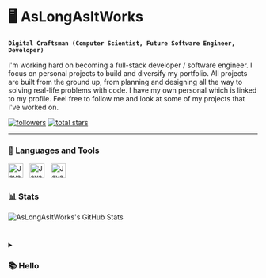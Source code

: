 # 🖥️ AsLongAsItWorks

**`Digital Craftsman (Computer Scientist, Future Software Engineer, Developer)`**

I'm working hard on becoming a full-stack developer / software engineer. I focus on personal projects to build and diversify my portfolio. All projects are built from the ground up, from planning and designing all the way to solving real-life problems with code. I have my own personal which is linked to my profile. Feel free to follow me and look at some of my projects that I've worked on.

<p align="left">
    <a href="https://github.com/AsLongAsItWorks?tab=followers">
      <img alt="followers" title="Follow me on Github" src ="https://custom-icon-badges.demolab.com/github/followers/AsLongAsItWorks?color=236ad3&labelColor=1155ba&style=for-the-badge&logo=person-add&label=Follow&logoColor=white"/><a>
    <a href="https://github.com/AsLongAsItWorks?tab=repositories&sort=stargazers">
        <img alt="total stars" title="Total stars on GitHub" src="https://custom-icon-badges.demolab.com/github/stars/AsLongAsItWorks?color=55960c&style=for-the-badge&labelColor=488207&logo=star"/></a>
</p>

---

### 🧰 Languages and Tools
     
<img align="left" alt="Java" width="30px" style="padding-right:10px;" src ="https://cdn.jsdelivr.net/gh/devicons/devicon/icons/cplusplus/cplusplus-original.svg" />
<img align="left" alt="Java" width="30px" style="padding-right:10px;" src ="https://cdn.jsdelivr.net/gh/devicons/devicon/icons/python/python-plain.svg" />
<img align="left" alt="Java" width="30px" style="padding-right:10px;" src ="https://banner2.cleanpng.com/20180411/cvq/kisspng-javascript-html-computer-software-web-browser-watermark-5acdbd54ac19f7.4484983215234327887049.jpg" />
          
<br />

#
        
### 📊 Stats
        
![AsLongAsItWorks's GitHub Stats](https://github-readme-stats.vercel.app/api?username=aslongasitworks&show_icons=true&theme=radical)

#

<details>
    <summary><h3>📚 Hello</h3></summary>
        Hi
    
    
    
    
